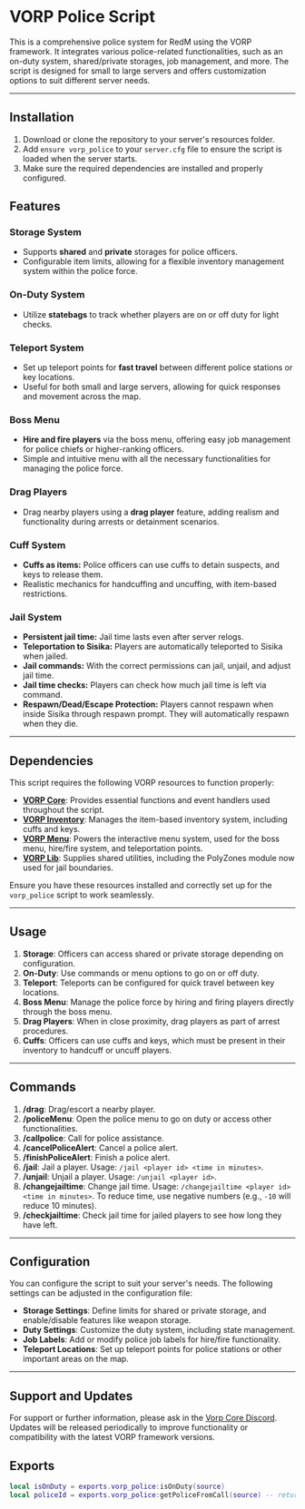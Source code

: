 # **VORP Police Script**

This is a comprehensive police system for RedM using the VORP framework. It integrates various police-related functionalities, such as an on-duty system, shared/private storages, job management, and more. The script is designed for small to large servers and offers customization options to suit different server needs.

---

## **Installation**

1. Download or clone the repository to your server's resources folder.
2. Add `ensure vorp_police` to your `server.cfg` file to ensure the script is loaded when the server starts.
3. Make sure the required dependencies are installed and properly configured.

## **Features**

### **Storage System**
- Supports **shared** and **private** storages for police officers.
- Configurable item limits, allowing for a flexible inventory management system within the police force.

### **On-Duty System**
- Utilize **statebags** to track whether players are on or off duty for light checks.

### **Teleport System**
- Set up teleport points for **fast travel** between different police stations or key locations.
- Useful for both small and large servers, allowing for quick responses and movement across the map.

### **Boss Menu**
- **Hire and fire players** via the boss menu, offering easy job management for police chiefs or higher-ranking officers.
- Simple and intuitive menu with all the necessary functionalities for managing the police force.

### **Drag Players**
- Drag nearby players using a **drag player** feature, adding realism and functionality during arrests or detainment scenarios.

### **Cuff System**
- **Cuffs as items:** Police officers can use cuffs to detain suspects, and keys to release them.
- Realistic mechanics for handcuffing and uncuffing, with item-based restrictions.

### **Jail System**
- **Persistent jail time:** Jail time lasts even after server relogs.
- **Teleportation to Sisika:** Players are automatically teleported to Sisika when jailed.
- **Jail commands:** With the correct permissions can jail, unjail, and adjust jail time.
- **Jail time checks:** Players can check how much jail time is left via command.
- **Respawn/Dead/Escape Protection:** Players cannot respawn when inside Sisika through respawn prompt. They will automatically respawn when they die.

---

## **Dependencies**

This script requires the following VORP resources to function properly:

- **[VORP Core](https://github.com/VORPCORE/vorp_core-lua)**: Provides essential functions and event handlers used throughout the script.
- **[VORP Inventory](https://github.com/VORPCORE/vorp_inventory-lua)**: Manages the item-based inventory system, including cuffs and keys.
- **[VORP Menu](https://github.com/VORPCore/vorp_menu)**: Powers the interactive menu system, used for the boss menu, hire/fire system, and teleportation points.
- **[VORP Lib](https://github.com/VORPCORE/vorp_lib)**: Supplies shared utilities, including the PolyZones module now used for jail boundaries.

Ensure you have these resources installed and correctly set up for the `vorp_police` script to work seamlessly.

---

## **Usage**

1. **Storage**: Officers can access shared or private storage depending on configuration.
2. **On-Duty**: Use commands or menu options to go on or off duty.
3. **Teleport**: Teleports can be configured for quick travel between key locations.
4. **Boss Menu**: Manage the police force by hiring and firing players directly through the boss menu.
5. **Drag Players**: When in close proximity, drag players as part of arrest procedures.
6. **Cuffs**: Officers can use cuffs and keys, which must be present in their inventory to handcuff or uncuff players.

---

## **Commands**

1. **/drag**: Drag/escort a nearby player.
2. **/policeMenu**: Open the police menu to go on duty or access other functionalities.
3. **/callpolice**: Call for police assistance.
4. **/cancelPoliceAlert**: Cancel a police alert.
5. **/finishPoliceAlert**: Finish a police alert.
6. **/jail**: Jail a player. Usage: `/jail <player id> <time in minutes>`.
7. **/unjail**: Unjail a player. Usage: `/unjail <player id>`.
8. **/changejailtime**: Change jail time. Usage: `/changejailtime <player id> <time in minutes>`. To reduce time, use negative numbers (e.g., `-10` will reduce 10 minutes).
9. **/checkjailtime**: Check jail time for jailed players to see how long they have left.

---

## **Configuration**

You can configure the script to suit your server's needs. The following settings can be adjusted in the configuration file:

- **Storage Settings**: Define limits for shared or private storage, and enable/disable features like weapon storage.
- **Duty Settings**: Customize the duty system, including state management.
- **Job Labels**: Add or modify police job labels for hire/fire functionality.
- **Teleport Locations**: Set up teleport points for police stations or other important areas on the map.

---

## **Support and Updates**

For support or further information, please ask in the [Vorp Core Discord](https://discord.gg/JjNYMnDKMf). Updates will be released periodically to improve functionality or compatibility with the latest VORP framework versions.


## **Exports**

```lua
local isOnDuty = exports.vorp_police:isOnDuty(source)
local policeId = exports.vorp_police:getPoliceFromCall(source) -- returns id source if on call or 0
```
